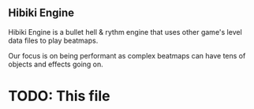 ## Hibiki Engine
Hibiki Engine is a bullet hell & rythm engine that uses other game's level data files to play beatmaps.

Our focus is on being performant as complex beatmaps can have tens of objects and effects going on.

# TODO: This file
